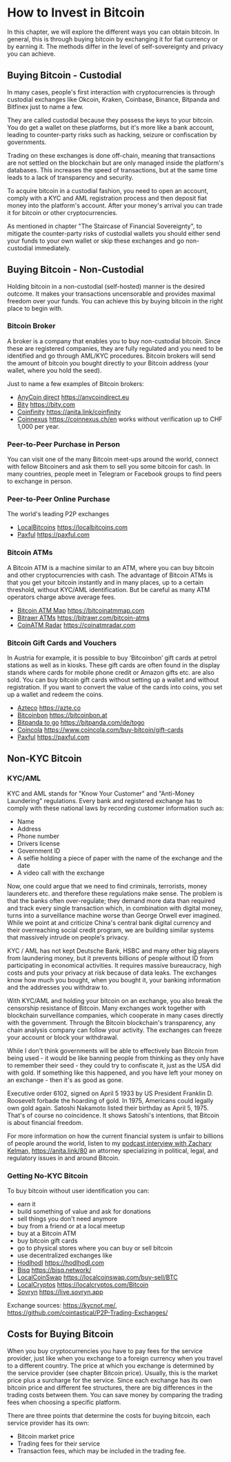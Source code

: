 # How to Invest in Bitcoin
In this chapter, we will explore the different ways you can obtain bitcoin. In general, this is through buying bitcoin by exchanging it for fiat currency or by earning it. The methods differ in the level of self-sovereignty and privacy you can achieve.

## Buying Bitcoin - Custodial
In many cases, people's first interaction with cryptocurrencies is through custodial exchanges like Okcoin, Kraken, Coinbase, Binance, Bitpanda and Bitfinex just to name a few.

They are called custodial because they possess the keys to your bitcoin. You do get a wallet on these platforms, but it's more like a bank account, leading to counter-party risks such as hacking, seizure or confiscation by governments.

Trading on these exchanges is done off-chain, meaning that transactions are not settled on the blockchain but are only managed inside the platform's databases. This increases the speed of transactions, but at the same time leads to a lack of transparency and security.

To acquire bitcoin in a custodial fashion, you need to open an account, comply with a KYC and AML registration process and then deposit fiat money into the platform's account. After your money's arrival you can trade it for bitcoin or other cryptocurrencies.

As mentioned in chapter "The Staircase of Financial Sovereignty", to mitigate the counter-party risks of custodial wallets you should either send your funds to your own wallet or skip these exchanges and go non-custodial immediately.

## Buying Bitcoin - Non-Custodial
Holding bitcoin in a non-custodial (self-hosted) manner is the desired outcome. It makes your transactions uncensorable and provides maximal freedom over your funds. You can achieve this by buying bitcoin in the right place to begin with.

### Bitcoin Broker
A broker is a company that enables you to buy non-custodial bitcoin. Since these are registered companies, they are fully regulated and you need to be identified and go through AML/KYC procedures. Bitcoin brokers will send the amount of bitcoin you bought directly to your Bitcoin address (your wallet, where you hold the seed).

Just to name a few examples of Bitcoin brokers:

* [AnyCoin direct](https://anycoindirect.eu/) https://anycoindirect.eu
* [Bity](https://bity.com/) https://bity.com
* [Coinfinity](https://anita.link/coinfinity) https://anita.link/coinfinity
* [Coinnexus](https://coinnexus.ch/en) https://coinnexus.ch/en works without verification up to CHF 1,000 per year.

### Peer-to-Peer Purchase in Person
You can visit one of the many Bitcoin meet-ups around the world, connect with fellow Bitcoiners and ask them to sell you some bitcoin for cash. In many countries, people meet in Telegram or Facebook groups to find peers to exchange in person.

### Peer-to-Peer Online Purchase
The world's leading P2P exchanges
* [LocalBitcoins](https://localbitcoins.com) https://localbitcoins.com
* [Paxful](https://paxful.com/) https://paxful.com

### Bitcoin ATMs
A Bitcoin ATM is a machine similar to an ATM, where you can buy bitcoin and other cryptocurrencies with cash. The advantage of Bitcoin ATMs is that you get your bitcoin instantly and in many places, up to a certain threshold, without KYC/AML identification. But be careful as many ATM operators charge above average fees.

* [Bitcoin ATM Map](https://bitcoinatmmap.com/) https://bitcoinatmmap.com
* [Bitrawr ATMs](https://www.bitrawr.com/bitcoin-atms) https://bitrawr.com/bitcoin-atms
* [CoinATM Radar](https://coinatmradar.com/) https://coinatmradar.com

### Bitcoin Gift Cards and Vouchers
In Austria for example, it is possible to buy ‘Bitcoinbon’ gift cards at petrol stations as well as in kiosks. These gift cards are often found in the display stands where cards for mobile phone credit or Amazon gifts etc. are also sold. You can buy bitcoin gift cards without setting up a wallet and without registration. If you want to convert the value of the cards into coins, you set up a wallet and redeem the coins.

* [Azteco](https://azte.co/) https://azte.co
* [Bitcoinbon](http://www.bitcoinbon.at/) https://bitcoinbon.at
* [Bitpanda to go](https://www.bitpanda.com/de/togo) https://bitpanda.com/de/togo
* [Coincola](https://www.coincola.com/buy-bitcoin/gift-cards) https://www.coincola.com/buy-bitcoin/gift-cards
* [Paxful](https://paxful.com/buy-bitcoin?group=gift-cards&hasScroll=true) https://paxful.com

## Non-KYC Bitcoin

### KYC/AML
KYC and AML stands for "Know Your Customer" and "Anti-Money Laundering" regulations. Every bank and registered exchange has to comply with these national laws by recording customer information such as:

- Name
- Address
- Phone number
- Drivers license
- Government ID
- A selfie holding a piece of paper with the name of the exchange and the date
- A video call with the exchange

Now, one could argue that we need to find criminals, terrorists, money launderers etc. and therefore these regulations make sense. The problem is that the banks often over-regulate; they demand more data than required and track every single transaction which, in combination with digital money, turns into a surveillance machine worse than George Orwell ever imagined. While we point at and criticize China's central bank digital currency and their overreaching social credit program, we are building similar systems that massively intrude on people's privacy.

KYC / AML has not kept Deutsche Bank, HSBC and many other big players from laundering money, but it prevents billions of people without ID from participating in economical activities. It requires massive bureaucracy, high costs and puts your privacy at risk because of data leaks. The exchanges know how much you bought, when you bought it, your banking information and the addresses you withdraw to.

With KYC/AML and holding your bitcoin on an exchange, you also break the censorship resistance of Bitcoin. Many exchanges work together with blockchain surveillance companies, which cooperate in many cases directly with the government. Through the Bitcoin blockchain's transparency, any chain analysis company can follow your activity. The exchanges can freeze your account or block your withdrawal.

While I don't think governments will be able to effectively ban Bitcoin from being used - it would be like banning people from thinking as they only have to remember their seed - they could try to confiscate it, just as the USA did with gold. If something like this happened, and you have left your money on an exchange - then it's as good as gone.

Executive order 6102, signed on April 5 1933 by US President Franklin D. Roosevelt forbade the hoarding of gold. In 1975, Americans could legally own gold again. Satoshi Nakamoto listed their birthday as April 5, 1975. That's of course no coincidence. It shows Satoshi's intentions, that Bitcoin is about financial freedom.

For more information on how the current financial system is unfair to billions of people around the world, listen to my [podcast interview with Zachary Kelman,](https://anita.link/80) https://anita.link/80 an attorney specializing in political, legal, and regulatory issues in and around Bitcoin.

### Getting No-KYC Bitcoin

To buy bitcoin without user identification you can:

* earn it
* build something of value and ask for donations
* sell things you don't need anymore
* buy from a friend or at a local meetup
* buy at a Bitcoin ATM
* buy bitcoin gift cards
* go to physical stores where you can buy or sell bitcoin
* use decentralized exchanges like
* [Hodlhodl](https://hodlhodl.com) https://hodlhodl.com
* [Bisq](https://bisq.network/) https://bisq.network/
* [LocalCoinSwap](https://localcoinswap.com/buy-sell/BTC) https://localcoinswap.com/buy-sell/BTC
* [LocalCryptos](https://localcryptos.com/Bitcoin) https://localcryptos.com/Bitcoin
* [Sovryn](https://live.sovryn.app) https://live.sovryn.app

Exchange sources: https://kycnot.me/,  
https://github.com/cointastical/P2P-Trading-Exchanges/

## Costs for Buying Bitcoin
When you buy cryptocurrencies you have to pay fees for the service provider, just like when you exchange to a foreign currency when you travel to a different country. The price at which you exchange is determined by the service provider (see chapter Bitcoin price). Usually, this is the market price plus a surcharge for the service. Since each exchange has its own bitcoin price and different fee structures, there are big differences in the trading costs between them. You can save money by comparing the trading fees when choosing a specific platform.

There are three points that determine the costs for buying bitcoin, each service provider has its own:
* Bitcoin market price
* Trading fees for their service
* Transaction fees, which may be included in the trading fee.
